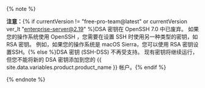 {% note %}

**注意：**{% if currentVersion != "free-pro-team@latest" or currentVersion ver_lt "enterprise-server@2.19" %}DSA 密钥在 OpenSSH 7.0 中已废弃。 如果您的操作系统使用 OpenSSH ，您需要在设置 SSH 时使用另一种类型的密钥，如 RSA 密钥。 例如，如果您的操作系统是 macOS Sierra，您可以使用 RSA 密钥设置SSH。{% else %}DSA 密钥 (SSH-DSS) 不再受支持。 现有密钥将继续运行，但您不能将新的 DSA 密钥添加到您的 {{ site.data.variables.product.product_name }} 帐户。{% endif %}

{% endnote %}
